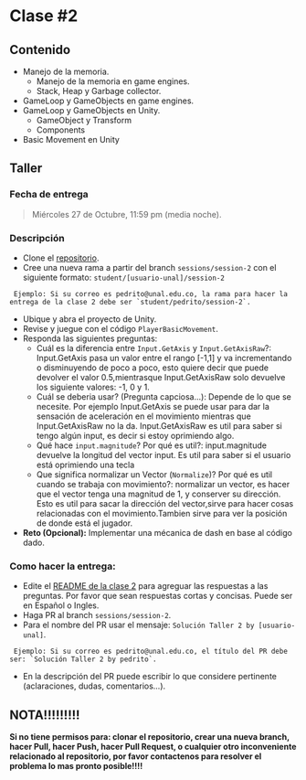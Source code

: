 # Clase #2

## Contenido

- Manejo de la memoria.
  - Manejo de la memoria en game engines.
  - Stack, Heap y Garbage collector.
- GameLoop y GameObjects en game engines.
- GameLoop y GameObjects en Unity.
  - GameObject y Transform
  - Components
- Basic Movement en Unity

## Taller

### Fecha de entrega
> Miércoles 27 de Octubre, 11:59 pm (media noche).

### Descripción
- Clone el [repositorio](https://github.com/UNAL-IntroVideojuegos-2021-2/intro-videogames-2021-2).
- Cree una nueva rama a partir del branch `sessions/session-2` con el siguiente formato: `student/[usuario-unal]/session-2`
```
 Ejemplo: Si su correo es pedrito@unal.edu.co, la rama para hacer la entrega de la clase 2 debe ser `student/pedrito/session-2`.
```
- Ubique y abra el proyecto de Unity.
- Revise y juegue con el código `PlayerBasicMovement`.
- Responda las siguientes preguntas:
  - Cuál es la diferencia entre `Input.GetAxis` y `Input.GetAxisRaw`?: Input.GetAxis pasa un valor entre el rango [-1,1] y va incrementando o disminuyendo de poco a poco,
    esto quiere decir que puede devolver el valor 0.5,mientrasque Input.GetAxisRaw solo devuelve los siguiente valores: -1, 0 y 1. 
  - Cuál se deberia usar? (Pregunta capciosa...): Depende de lo que se necesite. Por ejemplo Input.GetAxis se puede usar para dar la sensación de aceleración 
   en el movimiento mientras que Input.GetAxisRaw no la da. Input.GetAxisRaw es util para saber si tengo algún input, es decir si estoy oprimiendo algo.
  - Qué hace `input.magnitude`? Por qué es util?: input.magnitude devuelve la longitud del vector input. Es util para saber si el usuario está oprimiendo una tecla  
  - Que significa normalizar un Vector (`Normalize`)? Por qué es util cuando se trabaja con movimiento?: normalizar un vector, es hacer que el vector tenga una magnitud
  de 1, y conserver su dirección. Esto es util para sacar la dirección del vector,sirve para hacer cosas relacionadas con el movimiento.Tambien sirve para ver la posición de donde está el jugador.
- **Reto (Opcional):** Implementar una mécanica de dash en base al código dado.

### Como hacer la entrega:
- Edite el [README de la clase 2](https://github.com/UNAL-IntroVideojuegos-2021-2/intro-videogames-2021-2/blob/main/Clase2/README.md) para agreguar las respuestas a las preguntas. Por favor que sean respuestas cortas y concisas. Puede ser en Español o Ingles.
- Haga PR al branch `sessions/session-2`. 
- Para el nombre del PR usar el mensaje: `Solución Taller 2 by [usuario-unal]`. 
```
 Ejemplo: Si su correo es pedrito@unal.edu.co, el título del PR debe ser: `Solución Taller 2 by pedrito`.
```
- En la descripción del PR puede escribir lo que considere pertinente (aclaraciones, dudas, comentarios...).

## NOTA!!!!!!!!!
**Si no tiene permisos para: clonar el repositorio, crear una nueva branch, hacer Pull, hacer Push, hacer Pull Request, o cualquier otro inconveniente relacionado al repositorio, por favor contactenos para resolver el problema lo mas pronto posible!!!!**
